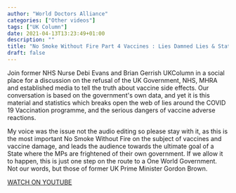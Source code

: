 ```yaml
---
author: "World Doctors Alliance"
categories: ["Other videos"]
tags: ["UK Column"]
date: 2021-04-13T13:23:49+01:00
description: ""
title: "No Smoke Without Fire Part 4 Vaccines : Lies Damned Lies & Statistics"
draft: false
---
```


Join former NHS Nurse Debi Evans and Brian Gerrish UKColumn in a social place for a discussion on the refusal of the UK Government, NHS, MHRA and established media to tell the truth about vaccine side effects. Our conversation is based on the government's own data, and yet it is this material and statistics which breaks open the web of lies around the COVID 19 Vaccination programme, and the serious dangers of vaccine adverse reactions.  

My voice was the issue not the audio editing so please stay with it, as this is the most important No Smoke Without Fire on the subject of vaccines and vaccine damage, and leads the audience towards the ultimate goal of a State where the MPs are frightened of their own government. If we allow it to happen, this is just one step on the route to a One World Government. Not our words, but those of former UK Prime Minister Gordon Brown.   

[WATCH ON YOUTUBE](https://youtu.be/iL9mMTDSrzY)